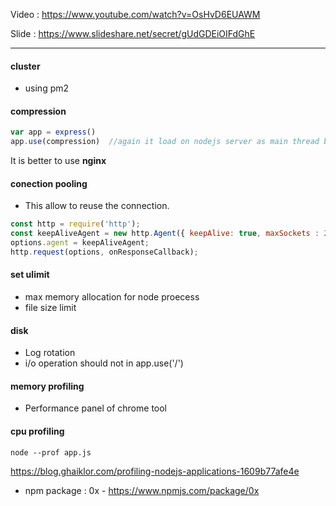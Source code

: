 
Video : https://www.youtube.com/watch?v=OsHvD6EUAWM

Slide : https://www.slideshare.net/secret/gUdGDEiOIFdGhE


------------

#### cluster
- using pm2

####  compression

```javascript
var app = express() 
app.use(compression)  //again it load on nodejs server as main thread busy for compression.

```
It is better to use  **nginx**

#### conection pooling 

- This allow to reuse the connection.

```javascript
const http = require('http');
const keepAliveAgent = new http.Agent({ keepAlive: true, maxSockets : 24 });
options.agent = keepAliveAgent;
http.request(options, onResponseCallback);
```

#### set ulimit 
- max memory allocation for node proecess
- file size limit 

####  disk 
- Log rotation
- i/o operation should not in app.use('/')

####  memory profiling
- Performance panel of chrome tool

#### cpu profiling

```
node --prof app.js
```
https://blog.ghaiklor.com/profiling-nodejs-applications-1609b77afe4e

- npm package : 0x - https://www.npmjs.com/package/0x
